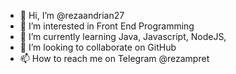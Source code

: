 - 👋 Hi, I’m @rezaandrian27
- 👀 I’m interested in Front End Programming
- 🌱 I’m currently learning Java, Javascript, NodeJS, 
- 💞️ I’m looking to collaborate on GitHub
- 📫 How to reach me on Telegram @rezampret

<!---
rezaandrian27/rezaandrian27 is a ✨ special ✨ repository because its `README.md` (this file) appears on your GitHub profile.
You can click the Preview link to take a look at your changes.
--->
